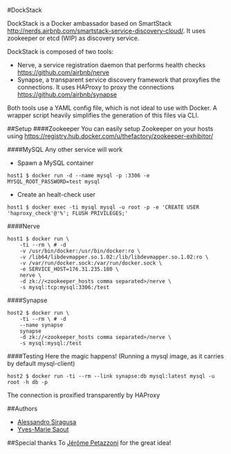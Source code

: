 #DockStack

DockStack is a Docker ambassador based on SmartStack http://nerds.airbnb.com/smartstack-service-discovery-cloud/. It uses zookeeper or etcd (WIP) as discovery service.

DockStack is composed of two tools:
- Nerve, a service registration daemon that performs health checks https://github.com/airbnb/nerve
- Synapse, a transparent service discovery framework that proxyfies the connections. It uses HAProxy to proxy the connections https://github.com/airbnb/synapse

Both tools use a YAML config file, which is not ideal to use with Docker. A wrapper script heavily simplifies the generation of this files via CLI.

##Setup
####Zookeeper
You can easily setup Zookeeper on your hosts using https://registry.hub.docker.com/u/thefactory/zookeeper-exhibitor/

####MySQL
Any other service will work

- Spawn a MySQL container
```
host1 $ docker run -d --name mysql -p :3306 -e MYSQL_ROOT_PASSWORD=test mysql
```
- Create an healt-check user
```
host1 $ docker exec -ti mysql mysql -u root -p -e 'CREATE USER 'haproxy_check'@'%'; FLUSH PRIVILEGES;'
```
####Nerve
```
host1 $ docker run \
	-ti --rm \ # -d
	-v /usr/bin/docker:/usr/bin/docker:ro \
	-v /lib64/libdevmapper.so.1.02:/lib/libdevmapper.so.1.02:ro \
	-v /var/run/docker.sock:/var/run/docker.sock \
	-e SERVICE_HOST=176.31.235.180 \
	nerve \
	-d zk://<zookeeper_hosts comma separated>/nerve \
	-s mysql:tcp:mysql:3306:/test
```

####Synapse
```
host2 $ docker run \
	-ti --rm \ # -d
	--name synapse
	synapse
	-d zk://<zookeeper_hosts comma separated>/nerve \
	-s mysql:mysql:/test
```

####Testing
Here the magic happens! (Running a mysql image, as it carries by default mysql-client)
```
host2 $ docker run -ti --rm --link synapse:db mysql:latest mysql -u root -h db -p
```

The connection is proxified transparently by HAProxy

##Authors
- [Alessandro Siragusa](https://github.com/asiragusa)
- [Yves-Marie Saout](https://github.com/dw33z1lP)

##Special thanks
To [Jérôme Petazzoni](https://github.com/jpetazzo) for the great idea!
